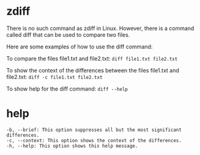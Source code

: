 # zdiff

There is no such command as zdiff in Linux. However, there is a command called diff that can be used to compare two files.

Here are some examples of how to use the diff command:

To compare the files file1.txt and file2.txt:
`diff file1.txt file2.txt`

To show the context of the differences between the files file1.txt and file2.txt:
`diff -c file1.txt file2.txt`

To show help for the diff command:
`diff --help`

# help 

```
-b, --brief: This option suppresses all but the most significant differences.
-c, --context: This option shows the context of the differences.
-h, --help: This option shows this help message.
```
